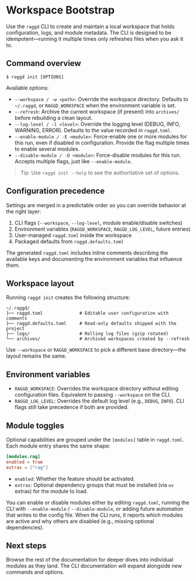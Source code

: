 # Workspace Bootstrap

Use the `raggd` CLI to create and maintain a local workspace that holds
configuration, logs, and module metadata. The CLI is designed to be
idempotent—running it multiple times only refreshes files when you ask it to.

## Command overview

```console
$ raggd init [OPTIONS]
```

Available options:
- `--workspace / -w <path>`: Override the workspace directory. Defaults to
  `~/.raggd`, or `RAGGD_WORKSPACE` when the environment variable is set.
- `--refresh`: Archive the current workspace (if present) into `archives/`
  before rebuilding a clean layout.
- `--log-level / -l <level>`: Override the logging level (DEBUG, INFO, WARNING,
  ERROR). Defaults to the value recorded in `raggd.toml`.
- `--enable-module / -E <module>`: Force-enable one or more modules for this
  run, even if disabled in configuration. Provide the flag multiple times to
  enable several modules.
- `--disable-module / -D <module>`: Force-disable modules for this run. Accepts
  multiple flags, just like `--enable-module`.

> Tip: Use `raggd init --help` to see the authoritative set of options.

## Configuration precedence

Settings are merged in a predictable order so you can override behavior at the
right layer:

1. CLI flags (`--workspace`, `--log-level`, module enable/disable switches)
2. Environment variables (`RAGGD_WORKSPACE`, `RAGGD_LOG_LEVEL`, future entries)
3. User-managed `raggd.toml` inside the workspace
4. Packaged defaults from `raggd.defaults.toml`

The generated `raggd.toml` includes inline comments describing the available
keys and documenting the environment variables that influence them.

## Workspace layout

Running `raggd init` creates the following structure:

```
~/.raggd/
├── raggd.toml              # Editable user configuration with comments
├── raggd.defaults.toml     # Read-only defaults shipped with the project
├── logs/                   # Rolling log files (gzip rotated)
└── archives/               # Archived workspaces created by --refresh
```

Use `--workspace` or `RAGGD_WORKSPACE` to pick a different base directory—the
layout remains the same.

## Environment variables

- `RAGGD_WORKSPACE`: Overrides the workspace directory without editing
  configuration files. Equivalent to passing `--workspace` on the CLI.
- `RAGGD_LOG_LEVEL`: Overrides the default log level (e.g., `DEBUG`, `INFO`).
  CLI flags still take precedence if both are provided.

## Module toggles

Optional capabilities are grouped under the `[modules]` table in
`raggd.toml`. Each module entry shares the same shape:

```toml
[modules.rag]
enabled = true
extras = ["rag"]
```

- `enabled`: Whether the feature should be activated.
- `extras`: Optional dependency groups that must be installed (via `uv` extras)
  for the module to load.

You can enable or disable modules either by editing `raggd.toml`, running the
CLI with `--enable-module` / `--disable-module`, or adding future automation
that writes to the config file. When the CLI runs, it reports which modules are
active and why others are disabled (e.g., missing optional dependencies).

## Next steps

Browse the rest of the documentation for deeper dives into individual modules
as they land. The CLI documentation will expand alongside new commands and
options.
